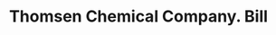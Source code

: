 ---
doi: 10.7916/D883546S
date_other: '1890'
date_other_textual: 1890-1899
form: printed ephemera
genre:
- Invoices
name:
- Thomsen Chemical Company
object_in_context_url: https://biggert.cul.columbia.edu/items/view/ave_biggert_01869
subject_hierarchical_geographic:
- Baltimore, Maryland, United States
subject_name:
- Thomsen Chemical Company
title: Thomsen Chemical Company. Bill
sort_title: Thomsen Chemical Company. Bill
call_number: ave_biggert_01869
coordinates:
- 39.28333333333333,-76.61666666666666
pid: ave_biggert_01869
identifiers: ave_biggert_01869
thumbnail: https://derivativo-3.library.columbia.edu/iiif/2/ldpd:490664/full/!256,256/0/native.jpg
permalink: "/items/ave_biggert_01869/"
layout: iiif-image-page
---